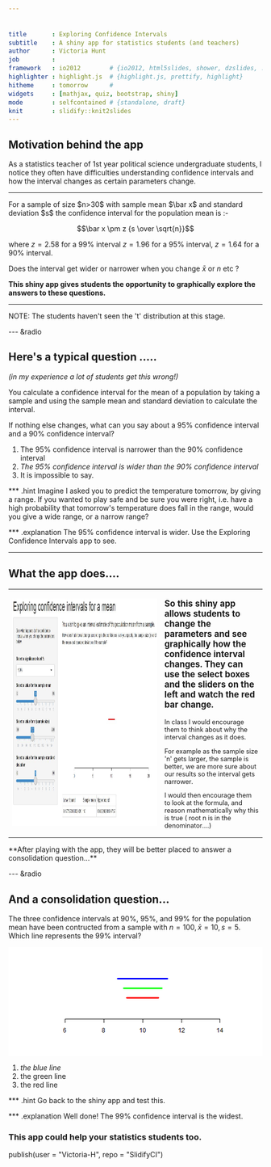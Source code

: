 ```yaml
---


title       : Exploring Confidence Intervals
subtitle    : A shiny app for statistics students (and teachers)
author      : Victoria Hunt
job         : 
framework   : io2012        # {io2012, html5slides, shower, dzslides, ...}
highlighter : highlight.js  # {highlight.js, prettify, highlight}
hitheme     : tomorrow      # 
widgets     : [mathjax, quiz, bootstrap, shiny]         
mode        : selfcontained # {standalone, draft}
knit        : slidify::knit2slides
---
```



## Motivation behind the app
As a statistics teacher of 1st year political science undergraduate students, I notice they often have difficulties understanding confidence intervals and how the interval changes as certain parameters change.
<hr>
For a sample of size $n>30$ with sample mean $\bar x$ and standard deviation $s$ the confidence interval for the population mean is :-

$$\bar x \pm z {s \over \sqrt{n}}$$

where $z=2.58$ for a 99% interval $z=1.96$ for a 95% interval, $z=1.64$ for a 90% interval.

Does the interval get wider or narrower when you change $\bar x$ or $n$ etc ?

**This shiny app gives students the opportunity to graphically explore the answers to these questions.**

<hr>
<p style="font-size=0.5em"> NOTE: The students haven't seen the 't' distribution at this stage. </p>

--- &radio 

## Here's a typical question .....

_(in my experience a lot of students get this wrong!)_

You calculate a confidence interval for the mean of a population by taking a sample and using the sample mean and standard deviation to calculate the interval.



If nothing else changes, what can you say about a 95% confidence interval and a 90% confidence interval?

1. The 95% confidence interval is narrower than the 90% confidence interval
2. _The 95% confidence interval is wider than the 90% confidence interval_
3. It is impossible to say.

*** .hint
Imagine I asked you to predict the temperature tomorrow, by giving a range. If you wanted to play safe and be sure you were right, i.e. have a high probability that tomorrow's temperature does fall in the range, would you give a wide range, or a narrow range?

*** .explanation
The 95% confidence interval is wider. Use the Exploring Confidence Intervals app to see. 

---
## What the app does....
<table style="width:100%">
  <tr>
    <td style="width:60%">
    <img src="Capture.png" alt="screen shot of app" style="width:570px;height:450px;vertical-align=middle;horizontal-align=middle">
    </td>
    <td>
    <p style="font-size: 1.2em"><b>So this shiny app allows students to change the parameters and see graphically how the confidence interval changes. They can use the select boxes and the sliders on the left and watch the red bar change.</b></p>
    <p style="font-size: 0.9em">In class I would encourage them to think about why the interval changes as it does.</p>
    <p style="font-size: 0.9em">For example as the sample size 'n' gets larger, the sample is better, we are more sure about our results so the interval gets narrower.</p>
    <p style="font-size: 0.9em">I would then encourage them to look at the formula, and reason mathematically why this is true ( root n is in the denominator....)</p> 
    </td> 
  </tr>
</table>
**After playing with the app, they will be better placed to answer a consolidation question...**



--- &radio

## And a consolidation question...

The three confidence intervals at 90%, 95%, and 99% for the population mean have been contructed from a sample with $n=100 , \bar x=10 , s=5$. 
Which line represents the 99% interval?

<img src="assets/fig/unnamed-chunk-1-1.png" title="plot of chunk unnamed-chunk-1" alt="plot of chunk unnamed-chunk-1" style="display: block; margin: auto;" />


    
1. _the blue line_
2. the green line
3. the red line

*** .hint
Go back to the shiny app and test this.

*** .explanation
Well done! The 99% confidence interval is the widest. 
### This app could help your statistics students too.

publish(user = "Victoria-H", repo = "SlidifyCI")
